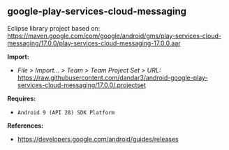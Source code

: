 ## google-play-services-cloud-messaging

Eclipse library project based on:<br/>
https://maven.google.com/com/google/android/gms/play-services-cloud-messaging/17.0.0/play-services-cloud-messaging-17.0.0.aar

**Import:**
- _File > Import... > Team > Team Project Set > URL:_<br/>
  https://raw.githubusercontent.com/dandar3/android-google-play-services-cloud-messaging/17.0.0/.projectset

**Requires:**
- `Android 9 (API 28) SDK Platform`

**References:**
- https://developers.google.com/android/guides/releases
